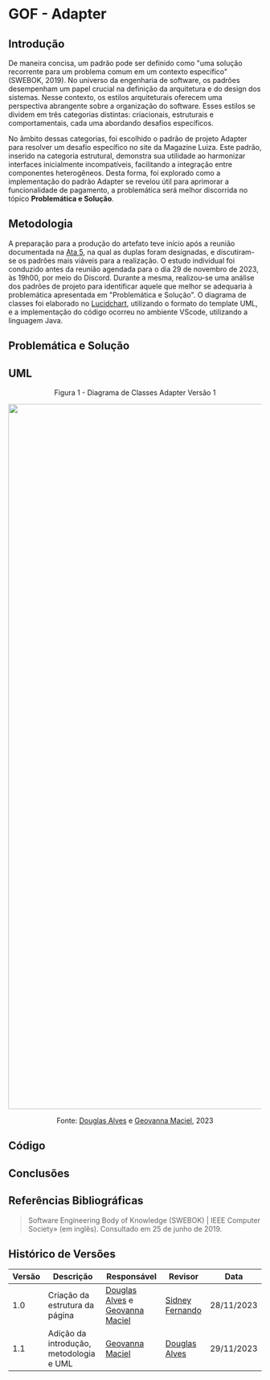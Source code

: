 # GOF - Adapter

## Introdução
De maneira concisa, um padrão pode ser definido como "uma solução recorrente para um problema comum em um contexto específico" (SWEBOK, 2019). No universo da engenharia de software, os padrões desempenham um papel crucial na definição da arquitetura e do design dos sistemas. Nesse contexto, os estilos arquiteturais oferecem uma perspectiva abrangente sobre a organização do software. Esses estilos se dividem em três categorias distintas: criacionais, estruturais e comportamentais, cada uma abordando desafios específicos.

No âmbito dessas categorias, foi escolhido o padrão de projeto Adapter para resolver um desafio específico no site da Magazine Luiza. Este padrão, inserido na categoria estrutural, demonstra sua utilidade ao harmonizar interfaces inicialmente incompatíveis, facilitando a integração entre componentes heterogêneos. Desta forma, foi explorado como a implementação do padrão Adapter se revelou útil para aprimorar a funcionalidade de pagamento, a problemática será melhor discorrida no tópico **Problemática e Solução**.

## Metodologia

A preparação para a produção do artefato teve início após a reunião documentada na [Ata 5](https://unbarqdsw2023-2.github.io/2023.2_G7_ProjetoMagazineLuiza/#/atas/ata5), na qual as duplas foram designadas, e discutiram-se os padrões mais viáveis para a realização. O estudo individual foi conduzido antes da reunião agendada para o dia 29 de novembro de 2023, às 19h00, por meio do Discord. Durante a mesma, realizou-se uma análise dos padrões de projeto para identificar aquele que melhor se adequaria à problemática apresentada em "Problemática e Solução". O diagrama de classes foi elaborado no [Lucidchart](https://lucid.app/), utilizando o formato do template UML, e a implementação do código ocorreu no ambiente VScode, utilizando a linguagem Java.

## Problemática e Solução

## UML

<center>

Figura 1 - Diagrama de Classes Adapter Versão 1

<img src="assets/DiagramaReutilizacao/diagramaClassesAdapter.png" alt="" width="1400"/>

<font>Fonte: [Douglas Alves](https://github.com/dougAlvs) e [Geovanna Maciel](https://github.com/manuziny), 2023</font>

</center>

## Código

## Conclusões

## Referências Bibliográficas
> Software Engineering Body of Knowledge (SWEBOK) | IEEE Computer Society» (em inglês). Consultado em 25 de junho de 2019.

## Histórico de Versões
| Versão   | Descrição  | Responsável | Revisor    | Data      |
|----------|------------|-------------|------------|-----------|
| 1.0      | Criação da estrutura da página   | [Douglas Alves](https://github.com/dougAlvs) e [Geovanna Maciel](https://github.com/manuziny)  |  [Sidney Fernando](https://github.com/nando3d3)  | 28/11/2023|
| 1.1      | Adição da introdução, metodologia e UML | [Geovanna Maciel](https://github.com/manuziny)  | [Douglas Alves](https://github.com/dougAlvs)  | 29/11/2023|